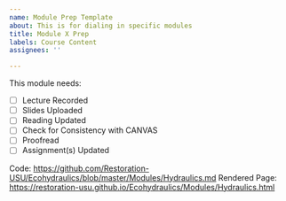 ```yaml
---
name: Module Prep Template
about: This is for dialing in specific modules
title: Module X Prep
labels: Course Content
assignees: ''

---
```


This module needs:
- [ ] Lecture Recorded
- [ ] Slides Uploaded 
- [ ] Reading Updated
- [ ] Check for Consistency with CANVAS
- [ ] Proofread
- [ ] Assignment(s) Updated

<!--- UPDATE these links -->
Code: https://github.com/Restoration-USU/Ecohydraulics/blob/master/Modules/Hydraulics.md
Rendered Page: https://restoration-usu.github.io/Ecohydraulics/Modules/Hydraulics.html
